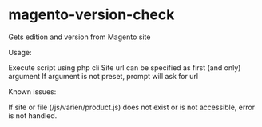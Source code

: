 # magento-version-check
Gets edition and version from Magento site

Usage:

Execute script using php cli
Site url can be specified as first (and only) argument
If argument is not preset, prompt will ask for url

Known issues:

If site or file (/js/varien/product.js) does not exist or is not accessible, error is not handled.
